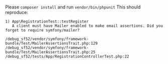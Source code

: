 ###
Please 
```composer install``` 
and run
```vendor/bin/phpunit```
This should reproduce:

```
1) App\RegistrationTest::testRegister
   A client must have Mailer enabled to make email assertions. Did you forget to require symfony/mailer?

/debug_sf52/vendor/symfony/framework-bundle/Test/MailerAssertionsTrait.php:129
/debug_sf52/vendor/symfony/framework-bundle/Test/MailerAssertionsTrait.php:25
/debug_sf52/tests/App/RegistrationControllerTest.php:22
```
